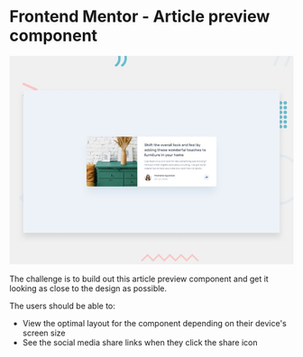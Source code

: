 # Frontend Mentor - Article preview component

![Design preview for the Article preview component coding challenge](./design/desktop-preview.jpg)

The challenge is to build out this article preview component and get it looking as close to the design as possible.

The users should be able to: 

- View the optimal layout for the component depending on their device's screen size
- See the social media share links when they click the share icon






